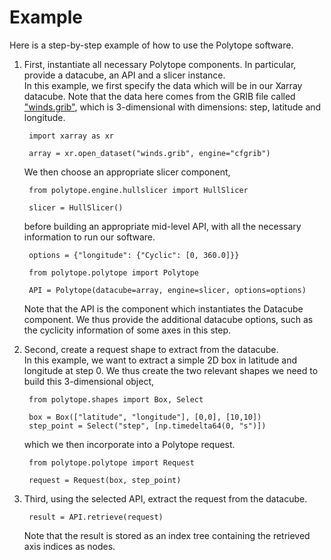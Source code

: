 # Example
Here is a step-by-step example of how to use the Polytope software.

1. First, instantiate all necessary Polytope components. In particular, provide a datacube, an API and a slicer instance.  
 In this example, we first specify the data which will be in our Xarray datacube. Note that the data here comes from the GRIB file called ["winds.grib"](https://github.com/ecmwf/polytope/blob/develop/examples/data/winds.grib), which is 3-dimensional with dimensions: step, latitude and longitude.

        import xarray as xr

        array = xr.open_dataset("winds.grib", engine="cfgrib")
    We then choose an appropriate slicer component,

        from polytope.engine.hullslicer import HullSlicer

        slicer = HullSlicer()
    before building an appropriate mid-level API, with all the necessary information to run our software. 

        options = {"longitude": {"Cyclic": [0, 360.0]}}

        from polytope.polytope import Polytope

        API = Polytope(datacube=array, engine=slicer, options=options)
    Note that the API is the component which instantiates the Datacube component. We thus provide the additional datacube options, such as the cyclicity information of some axes in this step.

2. Second, create a request shape to extract from the datacube.  
  In this example, we want to extract a simple 2D box in latitude and longitude at step 0. We thus create the two relevant shapes we need to build this 3-dimensional object,

        from polytope.shapes import Box, Select

        box = Box(["latitude", "longitude"], [0,0], [10,10])
        step_point = Select("step", [np.timedelta64(0, "s")])

    which we then incorporate into a Polytope request.

        from polytope.polytope import Request

        request = Request(box, step_point)

3. Third, using the selected API, extract the request from the datacube. 

        result = API.retrieve(request)

    Note that the result is stored as an index tree containing the retrieved axis indices as nodes.
